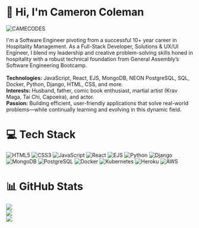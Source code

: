 # 💫  **Hi, I'm Cameron Coleman**

![CAMECODES](https://i.imgur.com/E75a3Ct.jpeg)



I'm a Software Engineer pivoting from a successful 10+ year career in Hospitality Management. As a Full-Stack Developer, Solutions & UX/UI Engineer, I blend my leadership and creative problem-solving skills honed in hospitality with a robust technical foundation from General Assembly’s Software Engineering Bootcamp.<br><br>
**Technologies:** JavaScript, React, EJS, MongoDB, NEON PostgreSQL, SQL, Docker, Python, Django, HTML, CSS, and more.<br>
**Interests:** Husband, father, comic book enthusiast, martial artist (Krav Maga, Tai Chi, Capoeira), and actor.<br>
**Passion:** Building efficient, user-friendly applications that solve real-world problems—while continually learning and evolving in this dynamic field.

# 💻 Tech Stack
![HTML5](https://img.shields.io/badge/HTML5-E34F26?style=plastic&logo=html5&logoColor=white) 
![CSS3](https://img.shields.io/badge/CSS3-1572B6?style=plastic&logo=css3&logoColor=white) 
![JavaScript](https://img.shields.io/badge/JavaScript-F7DF1E?style=plastic&logo=javascript&logoColor=black) 
![React](https://img.shields.io/badge/React-20232A?style=plastic&logo=react&logoColor=61DAFB) 
![EJS](https://img.shields.io/badge/EJS-B4CA65?style=plastic&logo=ejs&logoColor=black) 
![Python](https://img.shields.io/badge/Python-3776AB?style=plastic&logo=python&logoColor=white) 
![Django](https://img.shields.io/badge/Django-092E20?style=plastic&logo=django&logoColor=white) 
![MongoDB](https://img.shields.io/badge/MongoDB-4EA94B?style=plastic&logo=mongodb&logoColor=white) 
![PostgreSQL](https://img.shields.io/badge/PostgreSQL-336791?style=plastic&logo=postgresql&logoColor=white) 
![Docker](https://img.shields.io/badge/Docker-2496ED?style=plastic&logo=docker&logoColor=white)
![Kubernetes](https://img.shields.io/badge/kubernetes-%23326ce5.svg?style=plastic&logo=kubernetes&logoColor=white)
![Heroku](https://img.shields.io/badge/heroku-%23430098.svg?style=plastic&logo=heroku&logoColor=white) ![AWS](https://img.shields.io/badge/AWS-%23FF9900.svg?style=plastic&logo=amazon-aws&logoColor=white)

# 📊 GitHub Stats
![](https://github-readme-stats.vercel.app/api?username=cdenzelcoleman&theme=blue_navy&hide_border=false&include_all_commits=true&count_private=false)<br/>
![](https://github-readme-streak-stats.herokuapp.com/?user=cdenzelcoleman&theme=blue_navy&hide_border=false)<br/>
![](https://github-readme-stats.vercel.app/api/top-langs/?username=cdenzelcoleman&theme=blue_navy&hide_border=false&include_all_commits=true&count_private=false&layout=compact)

<!-- Proudly created with GPRM ( https://gprm.itsvg.in ) -->
